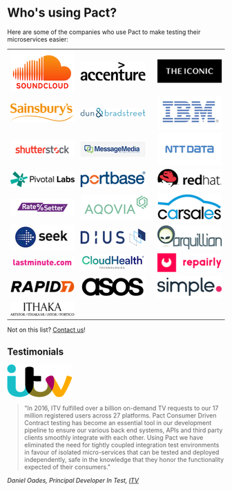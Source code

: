 # Who's using Pact?

Here are some of the companies who use Pact to make testing their microservices easier:

<table>
  <tbody>
    <tr style="border:none; background:none">
      <td style="border:none; vertical-align: middle"><img src="../media/logos/soundcloud.png" alt="Soundcloud Logo"></td>
      <td style="border:none; vertical-align: middle"><img src="../media/logos/accenture.png" alt="Accenture Logo"></td>
      <td style="border:none; vertical-align: middle"><img src="../media/logos/the-iconic.png" alt="The Iconic Logo"></td>
    </tr>
    <tr style="border:none; background:none">
      <td style="border:none; vertical-align: middle"><img src="../media/logos/sainsburys.png" alt="Sainsburys Logo"></td>
      <td style="border:none; vertical-align: middle"><img src="../media/logos/dnb.png" alt="Dun and Bradstreet Logo"></td>
      <td style="border:none; vertical-align: middle"><img src="../media/logos/ibm.jpg" alt="IBM Logo"></td>
    </tr>
    <tr style="border:none; background:none">
      <td style="border:none; vertical-align: middle"><img src="../media/logos/shutterstock.png" alt="Shutterstock Logo"></td>
      <td style="border:none; vertical-align: middle"><img src="../media/logos/messagemedia.jpg" alt="MessageMedia Logo"></td>
      <td style="border:none; vertical-align: middle"><img src="../media/logos/ntt-data.jpg" alt="NTT Data Logo"></td>
    </tr>
    <tr style="border:none; background:none">
      <td style="border:none; vertical-align: middle"><img src="../media/logos/pivotal-labs.png" alt="Pivotal Labs Logo"></td>
      <td style="border:none; vertical-align: middle"><img src="../media/logos/portbase.png" alt="Portbase Logo"></td>
      <td style="border:none; vertical-align: middle"><img src="../media/logos/redhat.png" alt="RedHat Logo"></td>
    </tr>
    <tr style="border:none; background:none">
      <td style="border:none; vertical-align: middle"><img src="../media/logos/ratesetter.png" alt="Ratesetter Logo"></td>
      <td style="border:none; vertical-align: middle"><img src="../media/logos/aqovia.png" alt="Aqovia Logo"></td>
      <td style="border:none; vertical-align: middle"><img src="../media/logos/carsales.png" alt="Carsales Logo"></td>
    </tr>
    <tr style="border:none; background:none">
      <td style="border:none; vertical-align: middle"><img src="../media/logos/seek.jpg" alt="SEEK Jobs Logo"></td>
      <td style="border:none; vertical-align: middle"><img src="../media/logos/dius.png" alt="DiUS Logo"></td>
      <td style="border:none; vertical-align: middle"><img src="../media/logos/arquillian.png" alt="Arquillian Project Logo"></td>
    </tr>
    <tr style="border:none; background:none">
      <td style="border:none; vertical-align: middle"><img src="../media/logos/lastminute.png" alt="lastminute.com"></td>
      <td style="border:none; vertical-align: middle"><img src="../media/logos/cloudhealth-tech.png" alt="Cloudhealth Tech"></td>
      <td style="border:none; vertical-align: middle"><img src="../media/logos/repairly.png" alt="Repairly"></td>
    </tr>
    <tr style="border:none; background:none">
      <td style="border:none; vertical-align: middle"><img src="../media/logos/rapid7.png" alt="https://www.rapid7.com/"></td>
      <td style="border:none; vertical-align: middle"><img src="../media/logos/asos.png" alt="ASOS"></td>
      <td style="border:none; vertical-align: middle"><img src="../media/logos/simplehq.png" alt="Simple"></td>
    </tr>
    <tr style="border:none; background:none">
      <td style="border:none; vertical-align: middle"><img src="../media/logos/ithaka.png" alt="ITHAKA Logo"></td>
    </tr>
  </tbody>
</table>

Not on this list? [Contact us](https://twitter.com/pact_up)!

## Testimonials

![ITV Logo](../media/itv-logo-for-white-backgrounds.png)

> "In 2016, ITV fulfilled over a billion on-demand TV requests to our 17 million registered users across 27 platforms. Pact Consumer Driven Contract testing has become an essential tool in our development pipeline to ensure our various back end systems, APIs and third party clients smoothly integrate with each other. Using Pact we have eliminated the need for tightly coupled integration test environments in favour of isolated micro-services that can be tested and deployed independently, safe in the knowledge that they honor the functionality expected of their consumers."

_Daniel Oades, Principal Developer In Test, [ITV](http://itv.com/)_
